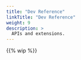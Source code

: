 ```yaml
---
title: "Dev Reference"
linkTitle: "Dev Reference"
weight: 9
description: >
  APIs and extensions.
---
```


{{% wip %}}
